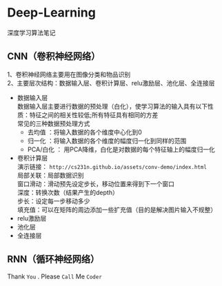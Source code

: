 # Deep-Learning
深度学习算法笔记

## CNN（卷积神经网络）

1、卷积神经网络主要用在图像分类和物品识别 <br>
2、主要层次结构：数据输入层、卷积计算层、relu激励层、池化层、全连接层
* 数据输入层 <br>
数据输入层主要进行数据的预处理（白化），使学习算法的输入具有以下性质：特征之间的相关性较低;所有特征具有相同的方差 <br>
常见的三种数据预处理方式<br>
  * 去均值 ：将输入数据的各个维度中心化到0 <br>
  * 归一化 ：将输入数据的各个维度的幅度归一化到同样的范围 <br>
  * PCA/白化 ： 用PCA降维，白化是对数据的每个特征轴上的幅度归一化 <br>
* 卷积计算层  <br>
演示链接： `http://cs231n.github.io/assets/conv-demo/index.html` <br>
局部关联：局部数据识别 <br>
窗口滑动：滑动预先设定步长，移动位置来得到下一个窗口 <br>
深度：转换次数（结果产生的depth） <br>
步长：设定每一步移动多少  <br>
填充值：可以在矩阵的周边添加一些扩充值（目的是解决图片输入不规整） <br>
* relu激励层 <br>
* 池化层 <br>
* 全连接层 <br>
## RNN（循环神经网络）
Thank `You` . Please `Call` Me `Coder`
